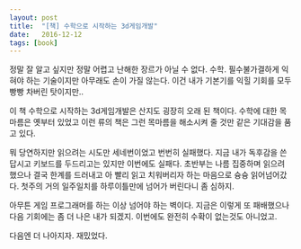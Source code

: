 ```yaml
---
layout: post
title:  "[책] 수학으로 시작하는 3d게임개발"
date:   2016-12-12
tags: [book]
---
```


정말 잘 알고 싶지만 정말 어렵고 난해한 장르가 아닐 수 없다. 수학. 필수불가결하게 익혀야 하는 기술이지만 아무래도 손이 가질 않는다. 이건 내가 기본기를 익힐 기회를 모두 빵빵 차버린 탓이지만.. 

  이 책 수학으로 시작하는 3d게임개발은 산지도 굉장히 오래 된 책이다. 수학에 대한 목마름은 옛부터 있었고 이런 류의 책은 그런 목마름을 해소시켜 줄 것만 같은 기대감을 품고 있다. 

  뭐 당연하지만 읽으려는 시도만 세네번이었고 번번히 실패했다. 지금 내가 독후감을 쓴답시고 키보드를 두드리고는 있지만 이번에도 실패다. 초반부는 나름 집중하며 읽으려 했으나 결국 한계를 드러내고 아 빨리 읽고 치워버리자 하는 마음으로 슝슝 읽어넘어갔다. 첫주의 거의 일주일치를 하루이틀만에 넘어가 버린다니 좀 심하지. 

  아무튼 게임 프로그래머를 하는 이상 넘어야 하는 벽이다. 지금은 이렇게 또 패배했으나 다음 기회에는 좀 더 나은 내가 되겠지. 이번에도 완전히 수확이 없는것도 아니었고. 

  다음엔 더 나아지자. 재밌었다.